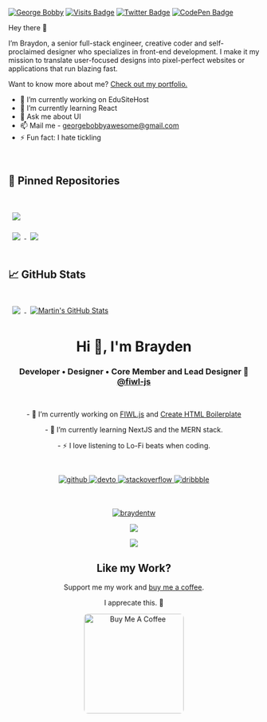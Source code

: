 [![George Bobby](https://ik.imagekit.io/designsproweb/web/img/126264992_379923150096492_4130696704871181214_n_YaKqzvzmM.jpg)](http://designsproweb.thats.im/)
[![Visits Badge](https://badges.pufler.dev/visits/georgebawesome/georgebawesome)](https://github.com/georgebawesome)
[![Twitter Badge](https://img.shields.io/badge/Twitter-Profile-informational?style=flat&logo=twitter&logoColor=white&color=1CA2F1)](https://twitter.com/georgebawesome)
[![CodePen Badge](https://img.shields.io/badge/CodePen-Profile-informational?style=flat&logo=codepen&logoColor=white&color=black)](https://codepen.io/georgebawesome)

Hey there 👋

I’m Braydon, a senior full-stack engineer, creative coder and self-proclaimed designer who specializes in front-end development. I make it my mission to translate user-focused designs into pixel-perfect websites or applications that run blazing fast.

Want to know more about me? [Check out my portfolio.](https://braydoncoyer.dev/)

- 🔭 I’m currently working on EduSiteHost
- 🌱 I’m currently learning React
- 💬 Ask me about UI
- 📫 Mail me - georgebobbyawesome@gmail.com
- ⚡ Fun fact: I hate tickling

<br>

## 📌 Pinned Repositories

<br>

<a href="https://github.com/braydoncoyer/tailwindcss-v2-dark-mode-template">
  <img align="center" style="margin:1rem 0.5rem" src="https://github-readme-stats.vercel.app/api/pin/?username=braydoncoyer&repo=tailwindcss-v2-dark-mode-template&title_color=ffffff&text_color=c9cacc&icon_color=4AB197&bg_color=1A2B34" />
</a>

<br>

<a href="https://github.com/braydoncoyer/ng-limeade">
  <img align="center" style="margin:0.5rem" src="https://github-readme-stats.vercel.app/api/pin/?username=braydoncoyer&repo=ng-limeade&title_color=ffffff&text_color=c9cacc&icon_color=4AB197&bg_color=1A2B34" />
</a>

<a href="https://github.com/braydoncoyer/officeapi">
  <img align="center" style="margin:0.5rem" src="https://github-readme-stats.vercel.app/api/pin/?username=braydoncoyer&repo=officeapi&title_color=ffffff&text_color=c9cacc&icon_color=4AB197&bg_color=1A2B34" />
</a>

<br>
<br>

## &#x1f4c8; GitHub Stats

<br>

<a href="https://github.com/braydoncoyer">
  <img align="center" style="margin:0.5rem" src="https://github-readme-stats.vercel.app/api/top-langs/?username=braydoncoyer&hide=html,css&title_color=ffffff&text_color=c9cacc&icon_color=4AB197&bg_color=1A2B34" />
</a>

<a href="https://github.com/braydoncoyer">
  <img align="center" style="margin:0.5rem" src="https://github-readme-stats.vercel.app/api?username=braydoncoyer&show_icons=true&line_height=27&count_private=true&title_color=ffffff&text_color=c9cacc&icon_color=4AB097&bg_color=1A2B34" alt="Martin's GitHub Stats" />
</a>

<br>

# <div align="center">Hi 👋, I'm Brayden</a>

### <div align="center">Developer • Designer • Core Member and Lead Designer 🤙 <a href="https://github.com/fiwl-js">@fiwl-js</a></div>  
<br>
<p align="center">- 🔭 I’m currently working on <a href="https://github.com/fiwl-js/fiwl-js">FIWL.js</a> and <a href="https://github.com/braydentw/create-html-boilerplate">Create HTML Boilerplate</a></p>
<p align="center">- 🌱 I’m currently learning NextJS and the MERN stack.</p>
<p align="center">- ⚡ I love listening to Lo-Fi beats when coding.</p>
<br>

<p align="center">
<a href="https://github.com/braydentw" target="_blank">
<img src=https://img.shields.io/badge/github-%2324292e.svg?&style=for-the-badge&logo=github&logoColor=white alt=github style="margin-bottom: 5px;" />
</a>
<a href="https://dev.to/braydentw" target="_blank">
<img src=https://img.shields.io/badge/dev.to-%2308090A.svg?&style=for-the-badge&logo=dev.to&logoColor=white alt=devto style="margin-bottom: 5px;" />
</a>
<a href="https://stackoverflow.com/users/12198209" target="_blank">
<img src=https://img.shields.io/badge/stackoverflow-%23F28032.svg?&style=for-the-badge&logo=stackoverflow&logoColor=white alt=stackoverflow style="margin-bottom: 5px;" />
</a>
<a href="https://dribbble.com/braydentw" target="_blank">
<img src=https://img.shields.io/badge/dribbble-%23E45285.svg?&style=for-the-badge&logo=dribbble&logoColor=white alt=dribbble style="margin-bottom: 5px;" />
</a>  
</p>

<br>

<p align="center"> <a href="https://github.com/ryo-ma/github-profile-trophy"><img src="https://github-profile-trophy.vercel.app/?username=braydentw" alt="braydentw" /></a> </p>

<p align="center">
  
  <a href="https://github.com/anuraghazra/github-readme-stats">
    <img src="https://github-readme-stats.vercel.app/api?username=braydentw&theme=prussian&show_icons=true&count_private=true&hide_border=true">
  </a>
</p>

<p align="center">
  <a href="https://github.com/anuraghazra/github-readme-stats">
    <img src="https://github-readme-stats.vercel.app/api/top-langs/?username=anuraghazra&layout=compact&theme=prussian">
  </a>
</p>

<h2 align="center">Like my Work?</h2>
<p align="center">
Support me my work and <a href="https://www.buymeacoffee.com/braydenw">buy me a coffee</a>.
</p>
<p align="center">
I apprecate this. 🤗
</p>
<p align="center">
<a href="https://www.buymeacoffee.com/georgebawesome" target="_blank"><img src="https://cdn.buymeacoffee.com/buttons/default-red.png" alt="Buy Me A Coffee" width="200"  style="border-radius: 8px;"></a>
</p> 
